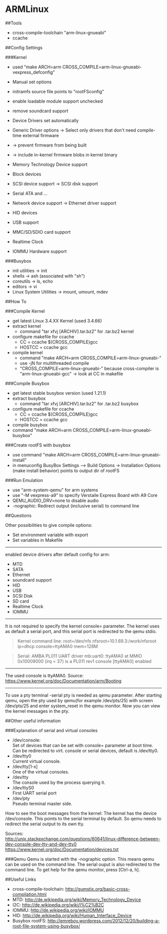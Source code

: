 ARMLinux
========

##Tools

* cross-compile-toolchain "arm-linux-gnueabi"
* ccache

##Config Settings

###Kernel

* used "make ARCH=arm CROSS_COMPILE=arm-linux-gnueabi- vexpress_defconfig"

* Manual set options
 * initramfs source file points to "rootFSconfig"
 * enable loadable module support unchecked
 * remove soundcard support

* Device Drivers set automatically
 * Generic Driver options -> Select only drivers that don't need  compile-time external firmware 
 * -> prevent firmware from being built
 * -> include in-kernel firmware blobs in kernel binary
 * Memory Technology Device support
 * Block devices
 * SCSI device support -> SCSI disk support
 * Serial ATA and ...
 * Network device support -> Ethernet driver support
 * HID devices
 * USB support
 * MMC/SD/SDIO card support
 * Realtime Clock
 * IOMMU Hardware support

###Busybox

* init utilities -> init
* shells -> ash (associated with "sh")
* coreutils -> ls, echo
* editors -> vi
* Linux System Utilities -> mount, umount, mdev

##How To

###Compile Kernel

* get latest Linux 3.4.XX Kernel (used 3.4.66)
* extract kernel
  * command "tar xfvj [ARCHIV].tar.bz2" for .tar.bz2 kernel
* configure makefile for ccache
  * CC = ccache $(CROSS_COMPILE)gcc
  * HOSTCC = ccache gcc
* compile kernel
  * command "make ARCH=arm CROSS_COMPILE=arm-linux-gnueabi-"
  * use -jN for multithreaded compile
  * "CROSS_COMPILE=arm-linux-gnueabi-" because cross-compiler is "arm-linux-gnueabi-gcc" -> look at CC in makefile

###Compile Busybox

* get latest stable busybox version (used 1.21.1)
* extract busybox
  * command "tar xfvj [ARCHIV].tar.bz2" for .tar.bz2 busybox
* configure makefile for ccache 
  * CC = ccache $(CROSS_COMPILE)gcc
  * HOSTCC = ccache gcc
* compile busybox
 * command "make ARCH=arm CROSS_COMPILE=arm-linux-gnueabi- busybox"

###Create rootFS with busybox

* use command "make ARCH=arm CROSS_COMPILE=arm-linux-gnueabi- install"
 * in menuconfig BusyBox Settings –> Build Options -> Installation  Options (make install behavior) points to output dir of rootFS 

###Run Emulation
* use "arm-system-qemu" for arm systems
* use "-M vexpress-a9" to specify Verstaile Express Board with A9 Core
* QEMU_AUDIO_DRV=none to disable audio
* -nographic: Redirect output (inclusive serial) to command line

##Questions

Other possibilities to give compile options:
* Set environment variable with export
* Set variables in Makefile

---

enabled device drivers after default config for arm:

* MTD 
* SATA
* Ethernet
* soundcard support
* HID
* USB
* SCSI Disk
* SD card
* Realtime Clock
* IOMMU

---

It is not required to specify the kernel console= parameter.
The kernel uses as default a serial port, and this serial port is redirected
to the qemu stdio.
> Kernel command line: root=/dev/nfs nfsroot=10.1.69.3:/work/nfsroot ip=dhcp console=ttyAMA0 mem=128M

> Serial: AMBA PL011 UART driver
mb:uart0: ttyAMA0 at MMIO 0x10009000 (irq = 37) is a PL011 rev1
console [ttyAMA0] enabled

---

The used console is ttyAMA0.
Source: https://www.kernel.org/doc/Documentation/arm/Booting

---

To use a pty terminal -serial pty is needed as qemu parameter.
After starting qemu, open the pty used by qemu(for example /dev/pts/25) with 
screen /dev/pts/25 and enter system_reset in the qemu monitor. Now you can view the kernel messages in the pty.

##Other useful information

###Explanation of serial and virtual consoles
* /dev/console:  
Set of devices that can be set with console= parameter at boot time.
Can be redirected to virt. console or serial devices, default is /dev/tty0.
* /dev/tty0  
Current virtual console.
* /dev/tty[1-x]  
One of the virtual consoles.
* /dev/tty  
The console used by the process querying it.
* /dev/ttyS0  
First UART serial port
* /dev/pty  
Pseudo terminal master side.

How to see the boot messages from the kernel:
The kernel has the device /dev/console. This points to the serial terminal by default.
So qemu needs to redirect the serial output to its own tty.

Sources:  
http://unix.stackexchange.com/questions/60641/linux-difference-between-dev-console-dev-tty-and-dev-tty0
https://www.kernel.org/doc/Documentation/devices.txt

###Qemu
Qemu is started with the -nographic option. This means qemu can be used on the command line.
The serial ouput is also redirected to the command line. To get help for the qemu monitor,
press [Ctrl-a, h].

##Useful Links

* cross-compile-toolchain: http://gumstix.org/basic-cross-compilation.html
* MTD: http://de.wikipedia.org/wiki/Memory_Technology_Device
* I2C: http://de.wikipedia.org/wiki/I%C2%B2C
* IOMMU: http://de.wikipedia.org/wiki/IOMMU
* HID: http://de.wikipedia.org/wiki/Human_Interface_Device
* Busybox rootFS: http://emreboy.wordpress.com/2012/12/20/building-a-root-file-system-using-busybox/
